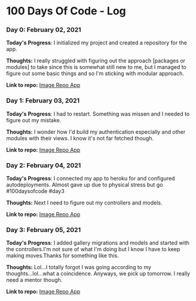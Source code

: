 # 100 Days Of Code - Log

### Day 0: February 02, 2021 

**Today's Progress**: I initialized my project and created a repository for the app.

**Thoughts:** I really struggled with figuring out the approach [packages or modules] to take since this is somewhat still new to me, but I managed to figure out some basic things and so I'm sticking with modular approach.

**Link to repo:** [Image Repo App](https://github.com/Odumz/fotograph.git)

### Day 1: February 03, 2021 

**Today's Progress**: I had to restart. Something was missen and I needed to figure out my mistake.

**Thoughts:** I wonder how I'd build my authentication especially and other modules with their views. I know it's not far fetched though.

**Link to repo:** [Image Repo App](https://github.com/Odumz/fotograph.git)

### Day 2: February 04, 2021 

**Today's Progress**: I connected my app to heroku for and configured autodeployments. Almost gave up due to physical stress but go #100daysofcode #day3

**Thoughts:** Next I need to figure out my controllers and models.

**Link to repo:** [Image Repo App](https://github.com/Odumz/fotograph.git)

### Day 3: February 05, 2021 

**Today's Progress**: I added gallery migrations and models and started with the controllers.I'm not sure of what I'm doing but I know I have to keep making moves.Thanks for something like this.

**Thoughts:** Lol...I totally forgot I was going according to my thoughts...lol...what a coincidence. Anyways, we pick up tomorrow. I really need a mentor though. 

**Link to repo:** [Image Repo App](https://github.com/Odumz/fotograph.git)